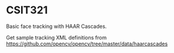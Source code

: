 # CSIT321

Basic face tracking with HAAR Cascades.

Get sample tracking XML definitions from https://github.com/opencv/opencv/tree/master/data/haarcascades
